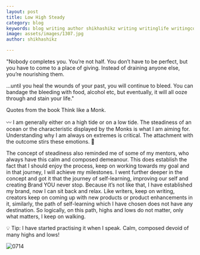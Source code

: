 ```yaml
---
layout: post
title: Low High Steady
category: blog
keywords: blog writing author shikhashikz writing writinglife writingcommunity dailyblogpost dailyblogpostchallenge happiness suffering life experiences 
image: assets/images/1307.jpg
author: shikhashikz

---
```

"Nobody completes you. You’re not half. You don’t have to be perfect, but you have to come to a place of giving. Instead of draining anyone else, you’re nourishing them.

…until you heal the wounds of your past, you will continue to bleed. You can bandage the bleeding with food, alcohol etc, but eventually, it will all ooze through and stain your life."

Quotes from the book Think like a Monk.

〰️ I am generally either on a high tide or on a low tide. The steadiness of an ocean or the characteristic displayed by the Monks is what I am aiming for. Understanding why I am always on extremes is critical. The attachment with the outcome stirs these emotions. 🌊

The concept of steadiness also reminded me of some of my mentors, who always have this calm and composed demeanour. This does establish the fact that I should enjoy the process, keep on working towards my goal and in that journey, I will achieve my milestones. I went further deeper in the concept and got it that the journey of self-learning, improving our self and creating Brand YOU never stop. Because it’s not like that, I have established my brand, now I can sit back and relax. Like writers, keep on writing, creators keep on coming up with new products or product enhancements in it, similarly, the path of self-learning which I have chosen does not have any destination. So logically, on this path, highs and lows do not matter, only what matters, I keep on walking.

💡 Tip: I have started practising it when I speak. Calm, composed devoid of many highs and lows! 

![0714](https://user-images.githubusercontent.com/21696121/125568264-806055a9-26fb-4cfc-a69b-0f9180ebd81e.png)


